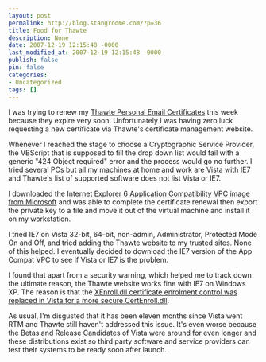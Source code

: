 ```yaml
---
layout: post
permalink: http://blog.stangroome.com/?p=36
title: Food for Thawte
description: None
date: 2007-12-19 12:15:48 -0000
last_modified_at: 2007-12-19 12:15:48 -0000
publish: false
pin: false
categories:
- Uncategorized
tags: []
---
```

I was trying to renew my [Thawte Personal Email Certificates](http://www.thawte.com/secure-email/personal-email-certificates/) this week because they expire very soon. Unfortunately I was having zero luck requesting a new certificate via Thawte's certificate management website.

Whenever I reached the stage to choose a Cryptographic Service Provider, the VBScript that is supposed to fill the drop down list would fail with a generic "424 Object required" error and the process would go no further. I tried several PCs but all my machines at home and work are Vista with IE7 and Thawte's list of supported software does not list Vista or IE7.

I downloaded the [Internet Explorer 6 Application Compatibility VPC image from Microsoft](http://www.microsoft.com/downloads/details.aspx?FamilyId=21EABB90-958F-4B64-B5F1-73D0A413C8EF&displaylang=en) and was able to complete the certificate renewal then export the private key to a file and move it out of the virtual machine and install it on my workstation.

I tried IE7 on Vista 32-bit, 64-bit, non-admin, Administrator, Protected Mode On and Off, and tried adding the Thawte website to my trusted sites. None of this helped. I eventually decided to download the IE7 version of the App Compat VPC to see if Vista or IE7 is the problem.

I found that apart from a security warning, which helped me to track down the ultimate reason, the Thawte website works fine with IE7 on Windows XP. The reason is that the [XEnroll.dll certificate enrolment control was replaced in Vista for a more secure CertEnroll.dll](http://technet2.microsoft.com/WindowsVista/en/library/73bdca07-a9f0-40d7-a26e-6f4f11759e4c1033.mspx?mfr=true).

As usual, I'm disgusted that it has been eleven months since Vista went RTM and Thawte still haven't addressed this issue. It's even worse because the Betas and Release Candidates of Vista were around for even longer and these distributions exist so third party software and service providers can test their systems to be ready soon after launch.
